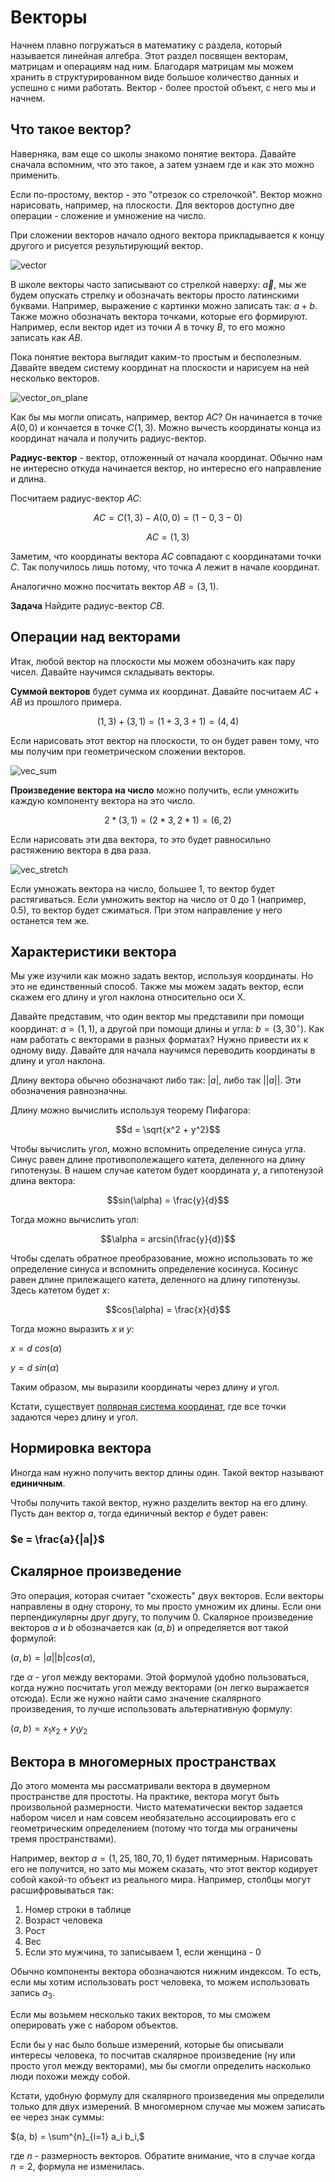 # Векторы

Начнем плавно погружаться в математику с раздела, который называется линейная алгебра. Этот раздел посвящен векторам, матрицам и операциям над ним. Благодаря матрицам мы можем хранить в структурированном виде большое количество данных и успешно с ними работать. Вектор - более простой объект, с него мы и начнем.

## Что такое вектор?

Наверняка, вам еще со школы знакомо понятие вектора. Давайте сначала вспомним, что это такое, а затем узнаем где и как это можно применить.

Если по-простому, вектор - это "отрезок со стрелочкой". Вектор можно нарисовать, например, на плоскости. Для векторов доступно две операции - сложение и умножение на число.

При сложении векторов начало одного вектора прикладывается к концу другого и рисуется результирующий вектор.

![vector](../images/VectorsAddition.gif)

В школе векторы часто записывают со стрелкой наверху: $\vec{a}$, мы же будем опускать стрелку и обозначать векторы просто латинскими буквами. Например, выражение с картинки можно записать так: $a + b$. Также можно обозначать вектора точками, которые его формируют. Например, если вектор идет из точки $A$ в точку $B$, то его можно записать как $AB$.

Пока понятие вектора выглядит каким-то простым и бесполезным. Давайте введем систему координат на плоскости и нарисуем на ней несколько векторов.

![vector_on_plane](../images/vec_on_plane.png)

Как бы мы могли описать, например, вектор $AC$? Он начинается в точке $A(0, 0)$ и кончается в точке $C(1, 3)$. Можно вычесть координаты конца из координат начала и получить радиус-вектор.

**Радиус-вектор** - вектор, отложенный от начала координат. Обычно нам не интересно откуда начинается вектор, но интересно его направление и длина.

Посчитаем радиус-вектор $AC$:

$$AC = C(1, 3) - A(0, 0) = (1 - 0, 3 - 0)$$

$$AC = (1, 3)$$

Заметим, что координаты вектора $AC$ совпадают с координатами точки $C$. Так получилось лишь потому, что точка $A$ лежит в начале координат.

Аналогично можно посчитать вектор $AB = (3, 1)$.

**Задача** Найдите радиус-вектор $CB$.

## Операции над векторами

Итак, любой вектор на плоскости мы можем обозначить как пару чисел. Давайте научимся складывать векторы.

**Суммой векторов** будет сумма их координат. Давайте посчитаем $AC + AB$ из прошлого примера.

$$(1, 3) + (3, 1) = (1 + 3, 3 + 1) = (4, 4)$$

Если нарисовать этот вектор на плоскости, то он будет равен тому, что мы получим при геометрическом сложении векторов.

![vec_sum](../images/vec_sum.png)

**Произведение вектора на число** можно получить, если умножить каждую компоненту вектора на это число.

$$2 * (3, 1) = (2 * 3, 2 * 1) = (6, 2)$$

Если нарисовать эти два вектора, то это будет равносильно растяжению вектора в два раза.

![vec_stretch](../images/vec_stretch.png)

Если умножать вектора на число, большее 1, то вектор будет растягиваться. Если умножить вектор на число от 0 до 1 (например, 0.5), то вектор будет сжиматься. При этом направление у него останется тем же.

## Характеристики вектора

Мы уже изучили как можно задать вектор, используя координаты. Но это не единственный способ. Также мы можем задать вектор, если скажем его длину и угол наклона относительно оси X.

Давайте представим, что один вектор мы представили при помощи координат: $a=(1, 1)$, а другой при помощи длины и угла: $b=(3, 30^\circ)$. Как нам работать с векторами в разных форматах? Нужно привести их к одному виду. Давайте для начала научимся переводить координаты в длину и угол наклона.

Длину вектора обычно обозначают либо так: $|a|$, либо так $||a||$. Эти обозначения равнозначны.

Длину можно вычислить используя теорему Пифагора:

$$d = \sqrt{x^2 + y^2}$$

Чтобы вычислить угол, можно вспомнить определение синуса угла. Синус равен длине противополежащего катета, деленного на длину гипотенузы. В нашем случае катетом будет координата $y$, а гипотенузой длина вектора:

$$sin(\alpha) = \frac{y}{d}$$

Тогда можно вычислить угол:

$$\alpha = arcsin(\frac{y}{d})$$

Чтобы сделать обратное преобразование, можно использовать то же определение синуса и вспомнить определение косинуса. Косинус равен длине прилежащего катета, деленного на длину гипотенузы. Здесь катетом будет $x$:

$$cos(\alpha) = \frac{x}{d}$$

Тогда можно выразить $x$ и $y$:

$x = d \ cos(\alpha)$

$y = d \ sin(\alpha)$

Таким образом, мы выразили координаты через длину и угол.

Кстати, существует [полярная система координат](https://function-x.ru/geometry_coordinates_polar.html), где все точки задаются через длину и угол.

## Нормировка вектора

Иногда нам нужно получить вектор длины один. Такой вектор называют **единичным**.

Чтобы получить такой вектор, нужно разделить вектор на его длину. Пусть дан вектор $a$, тогда единичный вектор $e$ будет равен:

### $e = \frac{a}{|a|}$

## Скалярное произведение

Это операция, которая считает "схожесть" двух векторов. Если векторы направлены в одну сторону, то мы просто умножим их длины. Если они перпендикулярны друг другу, то получим 0. Скалярное произведение векторов $a$ и $b$ обозначается как $(a, b)$ и определяется вот такой формулой:

$(a, b) = |a||b|cos(\alpha),$

где $\alpha$ - угол между векторами. Этой формулой удобно пользоваться, когда нужно посчитать угол между векторами (он легко выражается отсюда). Если же нужно найти само значение скалярного произведения, то лучше использовать альтернативную формулу:

$(a, b) = x_1 x_2 + y_1 y_2$

## Вектора в многомерных пространствах

До этого момента мы рассматривали вектора в двумерном пространстве для простоты. На практике, вектора могут быть произвольной размерности. Чисто математически вектор задается набором чисел и нам совсем необязательно ассоциировать его с геометрическим определением (потому что тогда мы ограничены тремя пространствами).

Например, вектор $a=(1, 25, 180, 70, 1)$ будет пятимерным. Нарисовать его не получится, но зато мы можем сказать, что этот вектор кодирует собой какой-то объект из реального мира. Например, столбцы могут расшифровываться так:

1. Номер строки в таблице
2. Возраст человека
3. Рост
4. Вес
5. Если это мужчина, то записываем 1, если женщина - 0

Обычно компоненты вектора обозначаются нижним индексом. То есть, если мы хотим использовать рост человека, то можем использовать запись $a_3$.

Если мы возьмем несколько таких векторов, то мы сможем оперировать уже с набором объектов.

Если бы у нас было больше измерений, которые бы описывали интересы человека, то посчитав скалярное произведение (ну или просто угол между векторами), мы бы смогли определить насколько люди похожи между собой.

Кстати, удобную формулу для скалярного произведения мы определили только для двух измерений. В многомерном случае мы можем записать ее через знак суммы:

$(a, b) = \sum^{n}_{i=1} a_i b_i,$

где $n$ - размерность векторов. Обратите внимание, что в случае когда $n=2$, формула не изменилась.
